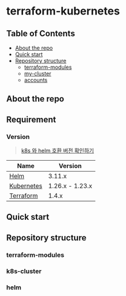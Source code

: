 # terraform-kubernetes

## Table of Contents
* [About the repo](#about-the-repo)
* [Quick start](#quick-start)
* [Repository structure](#repository-structure)
   * [terraform-modules](#terraform-modules)
   * [my-cluster](#my-cluster)
   * [accounts](#accounts)


## About the repo

## Requirement

### Version 
> [k8s 와 helm 호환 버전 확인하기](https://helm.sh/docs/topics/version_skew/)

| Name | Version |
|-|-|
| [Helm](https://github.com/helm/helm) |3.11.x| 
| [Kubernetes](https://github.com/kubernetes/kubernetes) |1.26.x - 1.23.x|
| [Terraform](https://github.com/hashicorp/terraform) |1.4.x|

	
## Quick start



## Repository structure
### terraform-modules
### k8s-cluster
### helm
